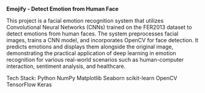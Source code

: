 **Emojify - Detect Emotion from Human Face**

This project is a facial emotion recognition system that utilizes Convolutional Neural Networks (CNNs) trained on the FER2013 dataset to detect emotions from human faces. The system preprocesses facial images, trains a CNN model, and incorporates OpenCV for face detection. It predicts emotions and displays them alongside the original image, demonstrating the practical application of deep learning in emotion recognition for various real-world scenarios such as human-computer interaction, sentiment analysis, and healthcare.

Tech Stack:
Python
NumPy
Matplotlib
Seaborn
scikit-learn
OpenCV
TensorFlow
Keras

